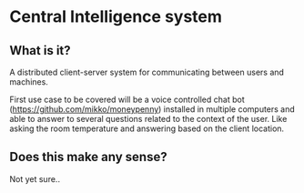 # Central Intelligence system

## What is it?

A distributed client-server system for communicating between users and machines.

First use case to be covered will be a voice controlled chat bot (https://github.com/mikko/moneypenny) installed in multiple computers and able to answer to several questions related to the context of the user. Like asking the room temperature and answering based on the client location.

## Does this make any sense?

Not yet sure..
